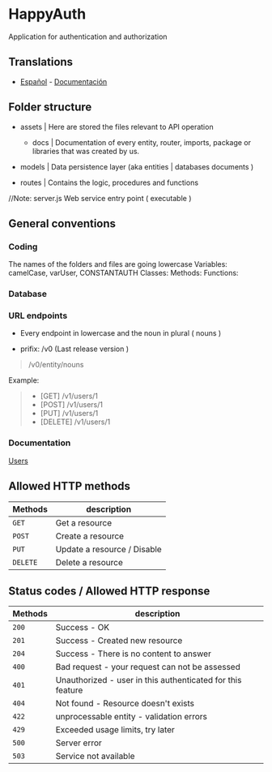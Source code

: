 # HappyAuth

Application for authentication and authorization

## Translations ##

+ [Español](/assets/translations/README_es_CO.md) - [Documentación](/assets/docs/ES/)

## Folder structure ##

+ assets | Here are stored the files relevant to API operation
    * docs | Documentation of every entity, router, imports, package or libraries that was created by us.

+ models | Data persistence layer (aka entities | databases documents )

+ routes | Contains the logic, procedures and functions

//Note: server.js  Web service entry point ( executable )

## General conventions ##

### Coding ###

The names of the folders and files are going lowercase
Variables: camelCase, varUser, CONSTANTAUTH
Classes:
Methods:
Functions:

### Database ###


### URL endpoints ###

+ Every endpoint in lowercase and the noun in plural ( nouns )

+ prifix: /v0 (Last release version )

> /v0/entity/nouns

Example:

> + [GET] /v1/users/1
> + [POST] /v1/users/1
> + [PUT] /v1/users/1
> + [DELETE] /v1/users/1

### Documentation ###

[Users](/assets/users.md)


## Allowed HTTP methods ##

| Methods        | description                              |
| ------------- | ----------------------------------------- |
| `GET`         | Get a resource                            |
| `POST`        | Create a resource                         |
| `PUT`         | Update a resource / Disable               |
| `DELETE`      | Delete a resource                         |


## Status codes / Allowed HTTP response ##

| Methods        | description                                                  |
| ------------- | ------------------------------------------------------------- |
| `200`         | Success - OK                                                  |
| `201`         | Success - Created new resource                                |
| `204`         | Success - There is no content to answer                       |
| `400`         | Bad request - your request can not be assessed                |
| `401`         | Unauthorized - user in this authenticated for this feature    |
| `404`         | Not found - Resource doesn't exists                           |
| `422`         | unprocessable entity - validation errors                      |
| `429`         | Exceeded usage limits, try later                              |
| `500`         | Server error                                                  |
| `503`         | Service not available                                         |
